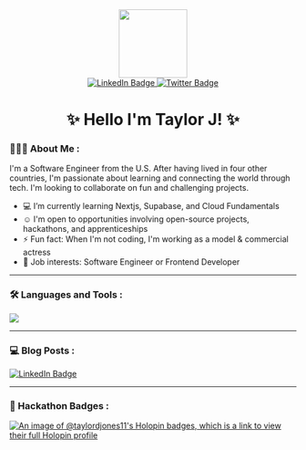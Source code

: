 

<div id="header" align="center">
  <img src="https://media.giphy.com/media/NTqDdogPlDSCH6MUvW/giphy.gif" width="120"/>
</div>

<div id="badges" align="center">
  <a href="https://www.linkedin.com/in/-taylor-d-jones/">
    <img src="https://img.shields.io/badge/LinkedIn-pink?style=for-the-badge&logoColor=white" alt="LinkedIn Badge"/>
  </a>
  <a href="https://taylordjones.com/">
    <img src="https://img.shields.io/badge/Website-pink?style=for-the-badge&logo=website&logoColor=white" alt="Twitter Badge"/>
  </a>
</div>



<h1 align="center">
  ✨ Hello I'm Taylor J! ✨
  
</h1>

### 👩🏽‍💻  About Me :

I'm a Software Engineer from the U.S. After having lived in four other countries, I'm passionate about learning and connecting the world through tech. I'm looking to collaborate on fun and challenging projects. 

- 💻 I’m currently learning Nextjs, Supabase, and Cloud Fundamentals
- ☺️ I'm open to opportunities involving open-source projects, hackathons, and apprenticeships
- ⚡ Fun fact: When I'm not coding, I'm working as a model & commercial actress
- 💼 Job interests: Software Engineer or Frontend Developer


---

### :hammer_and_wrench: Languages and Tools :

<p align="left">
  <a href="https://skillicons.dev">
    <img src="https://skillicons.dev/icons?i=git,figma,tailwind,react,nextjs,nodejs,express,firebase,mongo" />
  </a>
</p>





---

### 💻  Blog Posts :

 <a href="https://taytechj.hashnode.dev/">
    <img src="https://img.shields.io/badge/Hashnode-pink?style=for-the-badge&logoColor=white" alt="LinkedIn Badge"/>
  </a>

---

### 🚀 Hackathon Badges :

[![An image of @taylordjones11's Holopin badges, which is a link to view their full Holopin profile](https://holopin.me/taylordjones11)](https://holopin.io/@taylordjones11)

